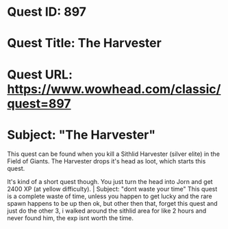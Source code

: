 # Quest ID: 897
# Quest Title: The Harvester
# Quest URL: https://www.wowhead.com/classic/quest=897
# Subject: "The Harvester"
This quest can be found when you kill a Sithlid Harvester (silver elite) in the Field of Giants. The Harvester drops it's head as loot, which starts this quest.

It's kind of a short quest though. You just turn the head into Jorn and get 2400 XP (at yellow difficulty). | Subject: "dont waste your time"
This quest is a complete waste of time, unless you happen to get lucky and the rare spawn happens to be up then ok, but other then that, forget this quest and just do the other 3, i walked around the sithlid area for like 2 hours and never found him, the exp isnt worth the time.